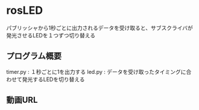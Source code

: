 # rosLED
パブリッシャから1秒ごとに出力されるデータを受け取ると、サブスクライバが発光させるLEDを１つずつ切り替える
## プログラム概要
timer.py : １秒ごとに1を出力する
led.py : データを受け取ったタイミングに合わせて発光するLEDを切り替える
## 動画URL
